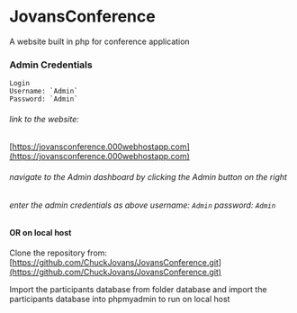 # JovansConference
A website built in php for conference application

### Admin Credentials
```
Login
Username: `Admin`
Password: `Admin`
```

###### link to the website:
[https://jovansconference.000webhostapp.com](https://jovansconference.000webhostapp.com)

###### navigate to the Admin dashboard by clicking the Admin button on the right

###### enter the admin credentials as above username: `Admin` password: `Admin`

#### OR on local host

Clone the repository from: [https://github.com/ChuckJovans/JovansConference.git](https://github.com/ChuckJovans/JovansConference.git)

Import the participants database from folder database and import the participants database into phpmyadmin to run on local host

